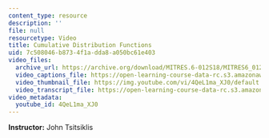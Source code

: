```yaml
---
content_type: resource
description: ''
file: null
resourcetype: Video
title: Cumulative Distribution Functions
uid: 7c508046-b873-4f1a-dda8-a050bc61e403
video_files:
  archive_url: https://archive.org/download/MITRES.6-012S18/MITRES6_012S18_L08-07_300k.mp4
  video_captions_file: https://open-learning-course-data-rc.s3.amazonaws.com/res-6-012-introduction-to-probability-spring-2018/4a2c084ba5d457ceb99bbe11522f5941_4QeL1ma_XJ0.vtt
  video_thumbnail_file: https://img.youtube.com/vi/4QeL1ma_XJ0/default.jpg
  video_transcript_file: https://open-learning-course-data-rc.s3.amazonaws.com/res-6-012-introduction-to-probability-spring-2018/ee8d9aa45da93f390f69e89098aa2081_4QeL1ma_XJ0.pdf
video_metadata:
  youtube_id: 4QeL1ma_XJ0
---
```


**Instructor:** John Tsitsiklis